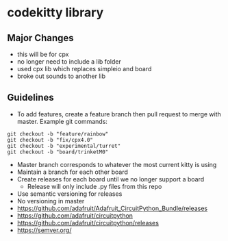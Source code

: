 # codekitty library

## Major Changes

- this will be for cpx
- no longer need to include a lib folder
- used cpx lib which replaces simpleio and board
- broke out sounds to another lib


## Guidelines 

- To add features, create a feature branch then pull request to merge with master. Example git commands:
```
git checkout -b "feature/rainbow"
git checkout -b "fix/cpx4.0"
git checkout -b "experimental/turret"
git checkout -b "board/trinketM0"
```
- Master branch corresponds to whatever the most current kitty is using
- Maintain a branch for each other board
- Create releases for each board until we no longer support a board
  - Release will only include .py files from this repo
- Use semantic versioning for releases
- No versioning in master
- https://github.com/adafruit/Adafruit_CircuitPython_Bundle/releases
- https://github.com/adafruit/circuitpython
- https://github.com/adafruit/circuitpython/releases
- https://semver.org/